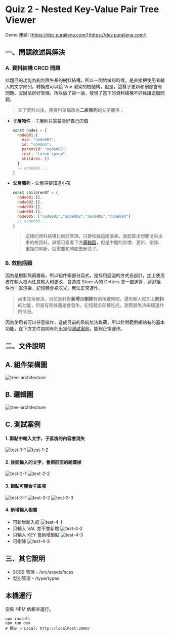 # Quiz 2 - Nested Key-Value Pair Tree Viewer

Demo 連結: [https://dev.puraliena.com/](https://dev.puraliena.com/)


## 一、問題敘述與解決

### A. 資料結構 CRCD 問題

此題目的功能為夠無限生長的樹狀結構，所以一開始做的時候，是直接把使用者輸入的文字陣列，轉換成可以給 Vue 渲染的樹結構，但是，這樣子更新和刪除會有問題，沒辦法好好管理，所以做了第一版，發現了當下的資料結構不好維護這個問題。<p>
> 查了資料以後，將資料架構改為**二維陣列**的父子關係：

- **子層物件** - 子層則只需要管好自己的值
  ``` javascript 
  const nodes = {
    node001:{
      nid: "node001";
      id: "common";
      parentId: "node005";
      text: "Lorem ipsum";
      children: []
    }
    // node002 ...
  }
  ```

- **父層陣列** - 父層只要知道小孩
  ``` javascript 
  const childrenOf = {
    node001:[],
    node002:[],
    node003:[],
    node004:[],
    node005: ["node001","node002","node003","node004"]
    // node006 ... 
  }
  ```

  > 這樣的資料結構比較好管理，只要依據這兩張表，就能算出想要渲染出來的樹資料，詳情可查看下方[邏輯圖](https://github.com/a131381568/frontend-cool-quiz/tree/main/quiz-two#b-%E9%82%8F%E8%BC%AF%E5%9C%96)，但是中間的新增、更新、刪除、重複的判斷，就需要花時間去解決了。


### B. 效能瓶頸

因為是樹狀無窮層級，所以組件跟部分函式，是採用遞迴的方式去設計，加上使用者在輸入框內任意輸入和更改，會造成 Store 內的 Getters 會一直運算，遞迴組件也一直渲染，記憶體會被吃光，無法正常運作。

> 尚未完全解決，目前是針對**新增**跟**刪除**有鎖按鍵時間，還有輸入框加上**防抖**的功能，但是有時候還是會發生，記憶體全部被吃光，瀏覽器無法繼續運作的情況。

因為使用者可以任意操作，造成目前的系統無法負荷，所以針對範例網站有的基本功能，在下方文件說明有列出幾個[測試案例](https://github.com/a131381568/frontend-cool-quiz/tree/main/quiz-two#c-%E6%B8%AC%E8%A9%A6%E6%A1%88%E4%BE%8B)，能夠正常運作。



## 二、文件說明

## A. 組件架構圖
![tree-architecture](https://raw.githubusercontent.com/a131381568/frontend-cool-quiz/main/quiz-two/doc/tree-architecture.jpg)

## B. 邏輯圖
![tree-architecture](https://raw.githubusercontent.com/a131381568/frontend-cool-quiz/main/quiz-two/doc/tree-logic.jpg)



## C. 測試案例

#### 1. 節點中輸入文字，子區塊的內容會消失
![test-1-1](https://raw.githubusercontent.com/a131381568/frontend-cool-quiz/main/quiz-two/doc/test-1-1.jpg)
![test-1-2](https://raw.githubusercontent.com/a131381568/frontend-cool-quiz/main/quiz-two/doc/test-1-2.jpg)

#### 2. 後面輸入的文字，會把前面的給蓋掉
![test-2-1](https://raw.githubusercontent.com/a131381568/frontend-cool-quiz/main/quiz-two/doc/test-2-1.jpg)
![test-2-2](https://raw.githubusercontent.com/a131381568/frontend-cool-quiz/main/quiz-two/doc/test-2-2.jpg)

#### 3. 節點可開合子區塊
![test-3-1](https://raw.githubusercontent.com/a131381568/frontend-cool-quiz/main/quiz-two/doc/test-3-1.jpg)
![test-3-2](https://raw.githubusercontent.com/a131381568/frontend-cool-quiz/main/quiz-two/doc/test-3-2.jpg)
![test-3-3](https://raw.githubusercontent.com/a131381568/frontend-cool-quiz/main/quiz-two/doc/test-3-3.jpg)

#### 4. 新增輸入相關
- 可新增輸入框
![test-4-1](https://raw.githubusercontent.com/a131381568/frontend-cool-quiz/main/quiz-two/doc/test-4-1.jpg)
- 只輸入 VAL 並不會新增
![test-4-2](https://raw.githubusercontent.com/a131381568/frontend-cool-quiz/main/quiz-two/doc/test-4-2.jpg)
- 只輸入 KEY 會新增節點
![test-4-3](https://raw.githubusercontent.com/a131381568/frontend-cool-quiz/main/quiz-two/doc/test-4-3.jpg)
- 可刪除
![test-4-3](https://raw.githubusercontent.com/a131381568/frontend-cool-quiz/main/quiz-two/doc/test-4-3.jpg)

## 三、其它說明

- SCSS 管理 - /src/assets/scss
- 型別管理 - /type/types


## 本機運行
安裝 NPM 依賴並運行。
```shell
npm install
npm run dev
# 顯示 > Local: http://localhost:3000/
```
